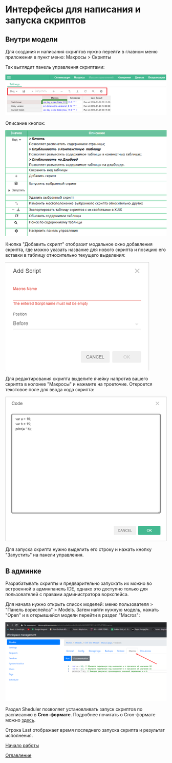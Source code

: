 # Интерфейсы для написания и запуска скриптов

## Внутри модели

Для создания и написания скриптов нужно перейти в главном меню приложения в пункт меню: 
Макросы > Скрипты

Так выглядит панель управления скриптами:

![](./pic/toolbarOfScripts.png)

Описание кнопок:

![](./pic/manualButtons.png)

Кнопка "Добавить скрипт" отобразит модальное окно добавления скрипта, где можно указать название для нового скрипта и
позицию его вставки в таблицу относительно текущего выделения:

![](./pic/modalAddScript.png)

Для редактирования скрипта выделите ячейку напротив вашего скрипта в колонке "Макросы" и нажмите на троеточие. Откроется текстовое поле для ввода кода скрипта:
 
![](./pic/scriptTextarea.png)

Для запуска скрипта нужно выделить его строку и нажать кнопку "Запустить" на панели управления.
 
## В админке

Разрабатывать скрипты и предварительно запускать их можно во встроенной в админпанель IDE, однако это доступно только для пользователей с правами администратора воркспейса.

Для начала нужно открыть список моделей: меню пользователя > "Панель воркспейса" > Models. Затем найти нужную модель, нажать "Open" и в открывшейся модели перейти в раздел "Macros":
 
 ![](./pic/macrosTab.png)
 
Раздел Sheduler позволяет установливать запуск скриптов по расписанию в **Cron-формате**. Подробнее почитать о Cron-формате можно [здесь](http://www.nncron.ru/nncronlt/help/RU/working/cron-format.htm). 
 
Строка Last отображает время последнего запуска скрипта и результат исполнения.

[Начало работы](gettingStarted.md)

[Оглавление](../README.md)